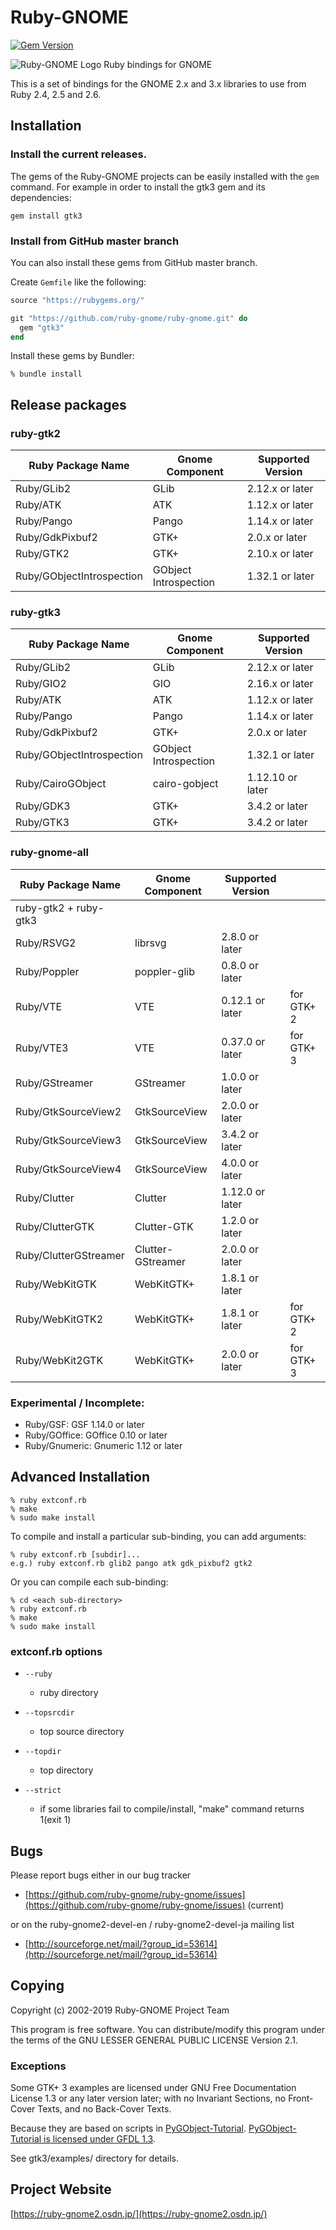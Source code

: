 # Ruby-GNOME

[![Gem Version](https://badge.fury.io/rb/gtk3.svg)](https://badge.fury.io/rb/gtk3)

![Ruby-GNOME Logo](https://avatars1.githubusercontent.com/u/416159?v=3&s=200)
Ruby bindings for GNOME

This is a set of bindings for the GNOME 2.x and 3.x libraries to use
from Ruby 2.4, 2.5 and 2.6.

## Installation

### Install the current releases.

The gems of the Ruby-GNOME projects can be easily installed with the `gem` command.
For example in order to install the gtk3 gem and its dependencies:

    gem install gtk3

### Install from GitHub master branch

You can also install these gems from GitHub master branch.

Create `Gemfile` like the following:

```ruby
source "https://rubygems.org/"

git "https://github.com/ruby-gnome/ruby-gnome.git" do
  gem "gtk3"
end
```

Install these gems by Bundler:

```console
% bundle install
```

## Release packages

### ruby-gtk2

| Ruby Package Name         | Gnome Component       | Supported Version |
|---------------------------|-----------------------|-------------------|
| Ruby/GLib2                | GLib                  | 2.12.x or later   |
| Ruby/ATK                  | ATK                   | 1.12.x or later   |
| Ruby/Pango                | Pango                 | 1.14.x or later   |
| Ruby/GdkPixbuf2           | GTK+                  | 2.0.x or later    |
| Ruby/GTK2                 | GTK+                  | 2.10.x or later   |
| Ruby/GObjectIntrospection | GObject Introspection | 1.32.1 or later   |

### ruby-gtk3

| Ruby Package Name         | Gnome Component       | Supported Version |
|---------------------------|-----------------------|-------------------|
| Ruby/GLib2                | GLib                  | 2.12.x or later   |
| Ruby/GIO2                 | GIO                   | 2.16.x or later   |
| Ruby/ATK                  | ATK                   | 1.12.x or later   |
| Ruby/Pango                | Pango                 | 1.14.x or later   |
| Ruby/GdkPixbuf2           | GTK+                  | 2.0.x or later    |
| Ruby/GObjectIntrospection | GObject Introspection | 1.32.1 or later   |
| Ruby/CairoGObject         | cairo-gobject         | 1.12.10 or later  |
| Ruby/GDK3                 | GTK+                  | 3.4.2 or later    |
| Ruby/GTK3                 | GTK+                  | 3.4.2 or later    |

### ruby-gnome-all

| Ruby Package Name         | Gnome Component       | Supported Version |            |
|---------------------------|-----------------------|-------------------|------------|
| ruby-gtk2 + ruby-gtk3     |                       |                   |            |
| Ruby/RSVG2                | librsvg               | 2.8.0 or later    |            |
| Ruby/Poppler              | poppler-glib          | 0.8.0 or later    |            |
| Ruby/VTE                  | VTE                   | 0.12.1 or later   | for GTK+ 2 |
| Ruby/VTE3                 | VTE                   | 0.37.0 or later   | for GTK+ 3 |
| Ruby/GStreamer            | GStreamer             | 1.0.0 or later    |            |
| Ruby/GtkSourceView2       | GtkSourceView         | 2.0.0 or later    |            |
| Ruby/GtkSourceView3       | GtkSourceView         | 3.4.2 or later    |            |
| Ruby/GtkSourceView4       | GtkSourceView         | 4.0.0 or later    |            |
| Ruby/Clutter              | Clutter               | 1.12.0 or later   |            |
| Ruby/ClutterGTK           | Clutter-GTK           | 1.2.0 or later    |            |
| Ruby/ClutterGStreamer     | Clutter-GStreamer     | 2.0.0 or later    |            |
| Ruby/WebKitGTK            | WebKitGTK+            | 1.8.1 or later    |            |
| Ruby/WebKitGTK2           | WebKitGTK+            | 1.8.1 or later    | for GTK+ 2 |
| Ruby/WebKit2GTK           | WebKitGTK+            | 2.0.0 or later    | for GTK+ 3 |

### Experimental / Incomplete:

* Ruby/GSF:             GSF 1.14.0 or later
* Ruby/GOffice:         GOffice 0.10 or later
* Ruby/Gnumeric:        Gnumeric 1.12 or later

## Advanced Installation

    % ruby extconf.rb
    % make
    % sudo make install

To compile and install a particular sub-binding, you can add arguments:

    % ruby extconf.rb [subdir]...
    e.g.) ruby extconf.rb glib2 pango atk gdk_pixbuf2 gtk2

Or you can compile each sub-binding:

    % cd <each sub-directory>
    % ruby extconf.rb
    % make
    % sudo make install

### extconf.rb options

* `--ruby`
  * ruby directory

* `--topsrcdir`
  * top source directory

* `--topdir`
  * top directory

* `--strict`
  * if some libraries fail to compile/install, "make"
    command returns 1(exit 1)

## Bugs

Please report bugs either in our bug tracker

* [https://github.com/ruby-gnome/ruby-gnome/issues](https://github.com/ruby-gnome/ruby-gnome/issues) (current)

or on the ruby-gnome2-devel-en / ruby-gnome2-devel-ja mailing list

* [http://sourceforge.net/mail/?group_id=53614](http://sourceforge.net/mail/?group_id=53614)

## Copying

Copyright (c) 2002-2019 Ruby-GNOME Project Team

This program is free software.
You can distribute/modify this program under the terms of
the GNU LESSER GENERAL PUBLIC LICENSE Version 2.1.

### Exceptions

Some GTK+ 3 examples are licensed under GNU Free Documentation License
1.3 or any later version later; with no Invariant Sections, no
Front-Cover Texts, and no Back-Cover Texts.

Because they are based on scripts in
[PyGObject-Tutorial](https://github.com/sebp/PyGObject-Tutorial).
[PyGObject-Tutorial is licensed under GFDL 1.3](https://github.com/sebp/PyGObject-Tutorial/blob/master/COPYING).

See gtk3/examples/ directory for details.

## Project Website

[https://ruby-gnome2.osdn.jp/](https://ruby-gnome2.osdn.jp/)
